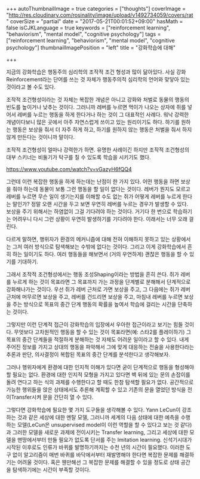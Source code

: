 +++
autoThumbnailImage = true
categories = ["thoughts"]
coverImage = "http://res.cloudinary.com/rosinality/image/upload/v1492734059/covers/rat"
coverSize = "partial"
date = "2017-05-21T00:01:52+09:00"
hasMath = false
isCJKLanguage = true
keywords = ["reinforcement learning", "behaviorism", "mental model", "cognitive psychology"]
tags = ["reinforcement learning", "behaviorism", "mental model", "cognitive psychology"]
thumbnailImagePosition = "left"
title = "강화학습에 대해"

+++

지금의 강화학습은 행동주의 심리학의 조작적 조건 형성과 많이 닮아있다. 사실 강화Reinforcement라는 단어를 쓰는 것 자체가 행동주의적 심리학의 언어와 맞닿아 있는 것이라고 볼 수도 있다.

조작적 조건형성이라는 것 자체는 복잡한 개념은 아니고 강화와 처벌로 동물의 행동의 빈도를 높이거나 낮추는 것이다. 그러니까 레버를 누르면 먹이가 나오는 상자에 쥐를 넣어서 레버를 누르는 행동을 하게 한다거나 하는 것이 그 대표적인 사례다. 워낙 강력한 개념이다보니 많은 곳에서 아주 자연스럽게 쓰이고 있는 원리이기도 하다. 하기를 원하는 행동은 보상을 줘서 더 자주 하게 하고, 하기를 원하지 않는 행동은 처벌을 줘서 하지 않게 만든다는 것이니까 말이다.

조작적 조건형성이 얼마나 강력한가 하면. 유명한 사례이긴 하지만 조작적 조건형성의 대부 스키너는 비둘기가 탁구를 칠 수 있도록 학습을 시키기도 했다.

https://www.youtube.com/watch?v=vGazyH6fQQ4

그런데 이런 복잡한 행동을 하게 하는데는 난점이 한 가지 있다. 어떤 행동을 하면 보상을 줘야 하는데 동물이 보통 그런 행동을 할 일이 없다는 것이다. 레버가 뭔지도 모르고 레버를 누르면 무슨 일이 생기는지를 이해할 수도 없는 쥐가 어떻게 레버를 누르게 한다는 말인가? 정말 오랜 시간을 두고 보면 우연히 레버를 누르는 경우가 발생할 수 있다. 보상을 주기 위해서는 하염없이 그걸 기다려야 하는 것이다. 거기다 한 번으로 학습하기는 어려우니 다시 그런 상황이 우연히 발생하기를 기다려야 한다. 이래서는 너무 오래 걸린다.

다르게 말하면, 행위자가 환경의 메커니즘에 대해 전혀 이해하지 못하고 있는 상황에서는 그저 여러 방식으로 탐색해보는 수밖에 없다는 것이다. 그리고 이게 강화학습에서 흔히 하는 일이기도 하다. 여러 행동들을 해보면서 (거의 우연하게) 괜찮은 행동을 할 수 있기를 기대하기.

그래서 조작적 조건형성에서는 행동 조성Shaping이라는 방법을 흔히 쓴다. 쥐가 레버를 누르게 하는 것이 목표라면 그 목표까지 가는 과정을 단계별로 분해해서 단계적으로 강화해나가는 것이다. 우선 쥐가 레버 근처로 가면 보상을 주고, 그 다음에는 쥐가 레버 근처에 머무르면 보상을 주고, 레버를 건드리면 보상을 주고, 마침내 레버를 누르면 보상을 주는 방식으로 목표의 중간 단계 행동의 확률을 높여서 학습에 걸리는 시간을 단축하는 것이다.

그렇지만 이런 단계적 접근이 강화학습의 입장에서 우아한 접근이라고 보기는 힘들 것이다. 무엇보다 고차원적인 행동을 할 수 있는 것이 목표라면(예: 스타2를 플레이하기) 그 목표의 중간 단계들을 적절하게 분해하는 것 자체도 어려운 일이라고 할 수 있다. 내게 주어진 정보를 가지고 상대의 행동을 파악해서 그에 맞게 대응하는 전술을 사용한다라는 추론과 판단, 의사결정이 복합된 목표의 중간 단계를 분석한다고 생각해보자.

그러나 행위자에게 환경에 대한 인지적 이해가 있다면 굳이 단계적으로 행동을 형성해야할 필요는 없다. 환경에 대한 인지적 모형을 가지고 있다면 벽 뒤에 있는 문의 손잡이를 돌려 연다고 하는 식의 과제를 수행한다고 할 때도 한참 탐색할 필요가 없다. 공간적으로 가능한 행위들을 앉은 상태에서도 추론해 계획할 수 있고 기존의 문을 열었던 방식을 전이Transfer시켜 문을 간단히 열 수 있다.

그렇다면 강화학습에 필요한 몇 가지 도구들을 생각해볼 수 있다. Yann LeCun이 강조하는 것과 같은 세상에 대한 멘탈 모델, 그러니까 세계의 다음 상태에 대한 예측을 수행하는 모델(LeCun은 unsupervised model이 이런 역할을 할 수 있다고 보는 것 같다)과 그러한 모델을 새로운 과제에 전이시키는 Transfer learning, 그리고 세상에 대한 모델을 맨땅에서부터 만들 필요가 없도록 단서를 주는 Imitation learning. 신석기시대가 시작된 이후로도 인류가 바퀴를 발명하기까지는 수천 년의 시간이 필요했다. 이러한 도구 없이 알고리즘이 매번 바퀴를 바닥에서부터 재발명해야 한다면 복잡한 문제를 해결하기는 어려울 것이다. 혹은 웬만해선 그 복잡한 문제를 해결할 수 있을 정도로 상태 공간을 탐색하기에는 시간이 부족할 것이다.